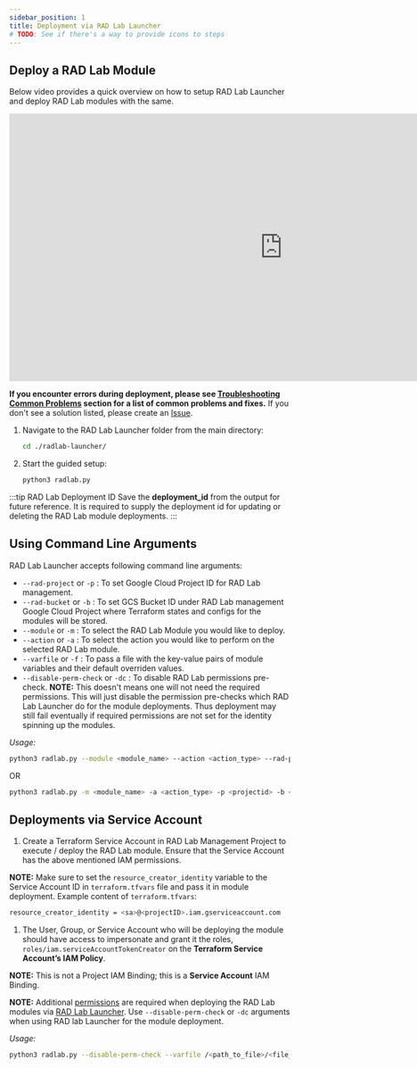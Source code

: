```yaml
---
sidebar_position: 1
title: Deployment via RAD Lab Launcher
# TODO: See if there's a way to provide icons to steps
---
```


## Deploy a RAD Lab Module

Below video provides a quick overview on how to setup RAD Lab Launcher and deploy RAD Lab modules with the same.

<iframe
    width="980"
    height="480"
    src="https://www.youtube.com/embed/mHc914BkFkM"
    frameBorder="0"
    allow="encrypted-media"
    allowFullScreen
>
</iframe>

**If you encounter errors during deployment, please see [Troubleshooting Common Problems](../troubleshooting.md) section for a list of common problems and fixes.**  If you don't see a solution listed, please create an [Issue](https://github.com/GoogleCloudPlatform/rad-lab/issues). 


1. Navigate to the RAD Lab Launcher folder from the main directory:
    ```bash
    cd ./radlab-launcher/
    ```

2. Start the guided setup:
    ```bash
    python3 radlab.py
    ``` 

:::tip RAD Lab Deployment ID
Save the **deployment_id** from the output for future reference. It is required to supply the deployment id for updating or deleting the RAD Lab module deployments.
:::

## Using Command Line Arguments

RAD Lab Launcher accepts following command line arguments: 

* `--rad-project` or `-p`   : To set Google Cloud Project ID for RAD Lab management.
* `--rad-bucket` or `-b`    : To set GCS Bucket ID under RAD Lab management Google Cloud Project where Terraform states and configs for the modules will be stored.
* `--module` or `-m`        : To select the RAD Lab Module you would like to deploy.
* `--action` or `-a`        : To select the action you would like to perform on the selected RAD Lab module.
* `--varfile` or `-f`       : To pass a file with the key-value pairs of module variables and their default overriden values.
* `--disable-perm-check` or `-dc`       : To disable RAD Lab permissions pre-check. **NOTE:** This doesn't means one will not need the required permissions. This will just disable the permission pre-checks which RAD Lab Launcher do for the module deployments. Thus deployment may still fail eventually if required permissions are not set for the identity spinning up the modules.

_Usage:_

```bash
python3 radlab.py --module <module_name> --action <action_type> --rad-project <projectid> --rad-bucket <bucketid> --varfile <overriding_variables_file>
```
OR
```bash
python3 radlab.py -m <module_name> -a <action_type> -p <projectid> -b <bucketid> -f <overriding_variables_file>
```

## Deployments via Service Account

1. Create a Terraform Service Account in RAD Lab Management Project to execute / deploy the RAD Lab module. Ensure that the Service Account has the above mentioned IAM permissions.

**NOTE:** Make sure to set the `resource_creator_identity` variable to the Service Account ID in `terraform.tfvars` file and pass it in module deployment. Example content of `terraform.tfvars`: 

```bash
resource_creator_identity = <sa>@<projectID>.iam.gserviceaccount.com 
```

1. The User, Group, or Service Account who will be deploying the module should have access to impersonate and grant it the roles, `roles/iam.serviceAccountTokenCreator` on the **Terraform Service Account’s IAM Policy**.

**NOTE:** This is not a Project IAM Binding; this is a **Service Account** IAM Binding.

**NOTE:** Additional [permissions](../launcher_installation/management-project.md#iam-permissions-prerequisites) are required when deploying the RAD Lab modules via [RAD Lab Launcher](../../../category/rad-lab-launcher/). Use `--disable-perm-check` or `-dc` arguments when using RAD lab Launcher for the module deployment.

_Usage:_

```bash
python3 radlab.py --disable-perm-check --varfile /<path_to_file>/<file_with_terraform.tfvars_contents>
```
